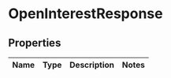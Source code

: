 

# OpenInterestResponse


## Properties

| Name | Type | Description | Notes |
|------------ | ------------- | ------------- | -------------|



